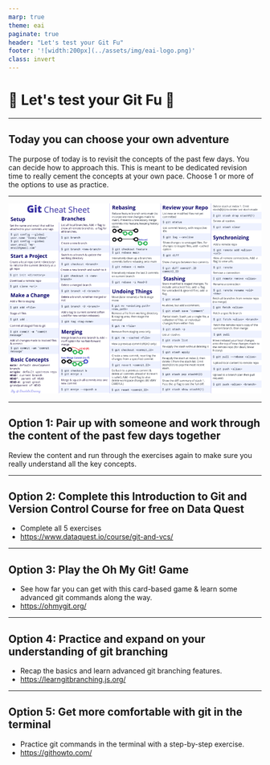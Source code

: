 ```yaml
---
marp: true
theme: eai
paginate: true
header: "Let's test your Git Fu"
footer: '![width:200px](../assets/img/eai-logo.png)'
class: invert
---
```


# 🥋 Let's test your Git Fu 🥋

---

## Today you can choose your own adventure

The purpose of today is to revisit the concepts of the past few days. You can decide how to approach this. This is meant to be dedicated revision time to really cement the concepts at your own pace. Choose 1 or more of the options to use as practice.

---

![width:800px](../assets/img/git-cheat-sheet.png)

---

## Option 1: Pair up with someone and work through the content of the past few days together

Review the content and run through the exercises again to make sure you really understand all the key concepts.

---

## Option 2: Complete this Introduction to Git and Version Control Course for free on Data Quest

- Complete all 5 exercises
- <https://www.dataquest.io/course/git-and-vcs/>

---

## Option 3: Play the Oh My Git! Game

- See how far you can get with this card-based game & learn some advanced git commands along the way.
- <https://ohmygit.org/>

---

## Option 4: Practice and expand on your understanding of git branching

- Recap the basics and learn advanced git branching features.
- <https://learngitbranching.js.org/>

---

## Option 5: Get more comfortable with git in the terminal

- Practice git commands in the terminal with a step-by-step exercise.
- <https://githowto.com/>

